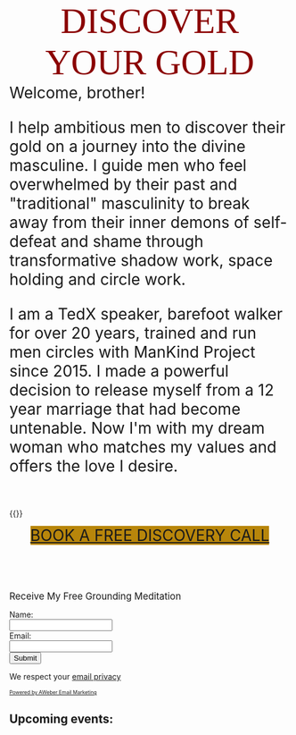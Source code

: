 #

<link href="https://fonts.googleapis.com/css2?family=Permanent+Marker&family=Rock+Salt&display=swap" rel="stylesheet">

<div class="title.header" style="text-align: center; color: darkred; font-size: 64px; font-family: 'Permanent Marker', cursive;">DISCOVER YOUR GOLD</div>

<!-- img src="https://b.robnugen.com/blog/2019/2019_aug_04_mkp_yoyogi_park_men.jpeg" -->

<div style="font-size: 2em">
Welcome, brother!
<p>I help ambitious men to discover their gold on a journey into the divine masculine.
I guide men who feel overwhelmed by their past and "traditional" masculinity
to break away from their inner demons of self-defeat and shame through transformative shadow work,
space holding and circle work.
</p>

<p>
I am a TedX speaker, barefoot walker for over 20 years,
trained and run men circles with ManKind Project since 2015.
I made a powerful decision to release myself from a 12 year
marriage that had become untenable.  Now I'm with my dream woman
who matches my values and offers the love I desire.</p>
</div>
<br>


{{<youtube G4ZiO1kSIRk>}}

<div class="nav-item" style="text-align:center">
<a class="pure-button" style="background-color: darkgoldenrod; font-size:2em" href="https://www.calendly.com/robnugen/discovery">
    BOOK A FREE DISCOVERY CALL
</a>
</div>
<br>
<br>
<br>
<br>

<link rel="stylesheet" href="/css/aweber.css">
<form method="post" class="af-form-wrapper" accept-charset="UTF-8" action="https://www.aweber.com/scripts/addlead.pl">
  <div style="display: none;">
    <input type="hidden" name="meta_web_form_id" value="1884698591" />
    <input type="hidden" name="meta_split_id" value="" />
    <input type="hidden" name="listname" value="awlist6124041" />
    <input type="hidden" name="redirect" value="https://www.aweber.com/thankyou-coi.htm?m=text" id="redirect_ac41e43ea127ad6d5a9659c5ce678e1e" />
    <input type="hidden" name="meta_adtracking" value="Barefoot_info_and_events" />
    <input type="hidden" name="meta_message" value="1" />
    <input type="hidden" name="meta_required" value="name,email" />
    <input type="hidden" name="meta_tooltip" value="" />
  </div>
  <div id="af-form-1884698591" class="af-form">
    <div id="af-header-1884698591" class="af-header">
      <div class="bodyText">
        <p><span style="font-size: 1.2em;">Receive My Free Grounding Meditation</span></p>
      </div>
    </div>
    <div id="af-body-1884698591" class="af-body af-standards">
      <div class="af-element">
        <label class="previewLabel" for="awf_field-112651998">Name: </label>
        <div class="af-textWrap">
          <input id="awf_field-112651998" type="text" name="name" class="text" value="" onfocus=" if (this.value == '') { this.value = ''; }" onblur="if (this.value == '') { this.value='';} " tabindex="500" />
        </div>
        <div class="af-clear"></div>
      </div>
      <div class="af-element">
        <label class="previewLabel" for="awf_field-112651999">Email: </label>
        <div class="af-textWrap"><input class="text" id="awf_field-112651999" type="text" name="email" value="" tabindex="501" onfocus=" if (this.value == '') { this.value = ''; }" onblur="if (this.value == '') { this.value='';} " />
        </div>
        <div class="af-clear"></div>
      </div>
      <div class="af-element buttonContainer">
        <input name="submit" class="submit" type="submit" value="Submit" tabindex="502" />
        <div class="af-clear"></div>
      </div>
      <div class="af-element privacyPolicy" style="">
        <p>We respect your <a title="Privacy Policy" href="https://www.aweber.com/permission.htm" target="_blank" rel="nofollow">email privacy</a></p>
        <div class="af-clear"></div>
      </div>
      <div class="af-element poweredBy" style="font-size: 9px;">
        <p><a href="https://www.aweber.com" title="AWeber Email Marketing" target="_blank" rel="nofollow">Powered by AWeber Email Marketing</a></p>
        <div class="af-clear"></div>
      </div>
      <div class="af-element tag" style="display:none;"><input id="awf_tag-112652003" type="hidden" name="tag_112652003" value="rnc" /></div>
    </div>
  </div>
  <div style="display: none;"><img src="https://forms.aweber.com/form/displays.htm?id=jBwcLGycHKycjA==" alt="" /></div>
</form>
<link rel="script" href="/js/aweber_ie.js">

<!-- /AWeber Web Form Generator 3.0.1 -->


## Upcoming events:
